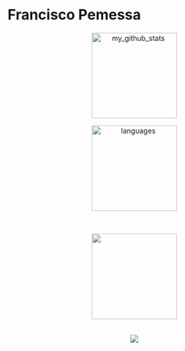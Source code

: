 # Francisco Pemessa

<a align="center" href="https://github.com/FrancisP100?tab=repositories">
    <p align="center">
        <img src="https://github-readme-stats.vercel.app/api?username=FrancisP100&show_icons=true&theme=tokyonight&include_all_commits=true&count_private=true&hide=issues,contribs" alt="my_github_stats" height="170" />
   <p align="center">
<img src="https://github-readme-stats.vercel.app/api/top-langs/?username=FrancisP100&layout=compact&theme=tokyonight" alt="languages" height="170">
    </p>
</a>
<br/>

<p align="center">
<code><img height="170" src="https://raw.githubusercontent.com/jmnote/z-icons/master/svg/c.svg"></code>
 
  <br/>
  <br/>

  <p align="center"> 
  <img src="https://profile-counter.glitch.me/FrancisP100/count.svg" />
</p>
